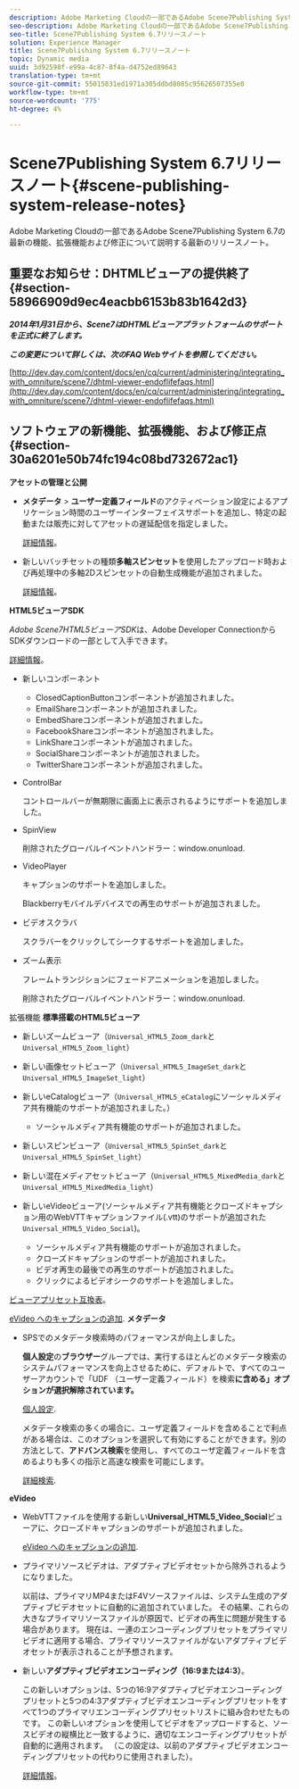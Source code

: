 ```yaml
---
description: Adobe Marketing Cloudの一部であるAdobe Scene7Publishing System 6.7の最新の機能、拡張機能および修正について説明する最新のリリースノート。
seo-description: Adobe Marketing Cloudの一部であるAdobe Scene7Publishing System 6.7の最新の機能、拡張機能および修正について説明する最新のリリースノート。
seo-title: Scene7Publishing System 6.7リリースノート
solution: Experience Manager
title: Scene7Publishing System 6.7リリースノート
topic: Dynamic media
uuid: 3d92598f-e99a-4c87-8f4a-d4752ed89643
translation-type: tm+mt
source-git-commit: 55015831ed1971a305ddbd8085c95626507355e0
workflow-type: tm+mt
source-wordcount: '775'
ht-degree: 4%

---
```



# Scene7Publishing System 6.7リリースノート{#scene-publishing-system-release-notes}

Adobe Marketing Cloudの一部であるAdobe Scene7Publishing System 6.7の最新の機能、拡張機能および修正について説明する最新のリリースノート。

## 重要なお知らせ：DHTMLビューアの提供終了{#section-58966909d9ec4eacbb6153b83b1642d3}

***2014年1月31日から、Scene7はDHTMLビューアプラットフォームのサポートを正式に終了します。***

***この変更について詳しくは、次のFAQ Webサイトを参照してください。***

[http://dev.day.com/content/docs/en/cq/current/administering/integrating_with_omniture/scene7/dhtml-viewer-endoflifefaqs.html](http://dev.day.com/content/docs/en/cq/current/administering/integrating_with_omniture/scene7/dhtml-viewer-endoflifefaqs.html)

## ソフトウェアの新機能、拡張機能、および修正点{#section-30a6201e50b74fc194c08bd732672ac1}

**アセットの管理と公開**

* **メタデータ** > **ユーザー定義フィールド**&#x200B;のアクティベーション設定によるアプリケーション時間のユーザーインターフェイスサポートを追加し、特定の起動または販売に対してアセットの遅延配信を指定しました。

   [詳細情報](http://help.adobe.com/en_US/scene7/using/WS08F62297-36A5-4c35-9D4E-5BE38C41D39C.html)。

* 新しいバッチセットの種類&#x200B;**多軸スピンセット**&#x200B;を使用したアップロード時および再処理中の多軸2Dスピンセットの自動生成機能が追加されました。

   [詳細情報](http://help.adobe.com/en_US/scene7/using/WSf6ef983f54a76485-20cc30b112624e7b244-7fff.html)。

**HTML5ビューアSDK**

*Adobe Scene7HTML5ビューアSDK*&#x200B;は、Adobe Developer ConnectionからSDKダウンロードの一部として入手できます。

[詳細情報](http://help.adobe.com/en_US/scene7/using/WSd4272150f67705c11b002eec12fcba4dee6-8000.html)。

* 新しいコンポーネント

   * ClosedCaptionButtonコンポーネントが追加されました。
   * EmailShareコンポーネントが追加されました。
   * EmbedShareコンポーネントが追加されました。
   * FacebookShareコンポーネントが追加されました。
   * LinkShareコンポーネントが追加されました。
   * SocialShareコンポーネントが追加されました。
   * TwitterShareコンポーネントが追加されました。

* ControlBar

   コントロールバーが無期限に画面上に表示されるようにサポートを追加しました。

* SpinView

   削除されたグローバルイベントハンドラー：window.onunload.

* VideoPlayer

   キャプションのサポートを追加しました。

   Blackberryモバイルデバイスでの再生のサポートが追加されました。

* ビデオスクラバ

   スクラバーをクリックしてシークするサポートを追加しました。

* ズーム表示

   フレームトランジションにフェードアニメーションを追加しました。

   削除されたグローバルイベントハンドラー：window.onunload.

拡張機能
**標準搭載のHTML5ビューア**

* 新しいズームビューア（`Universal_HTML5_Zoom_dark`と`Universal_HTML5_Zoom_light`）
* 新しい画像セットビューア（`Universal_HTML5_ImageSet_dark`と`Universal_HTML5_ImageSet_light`）
* 新しいeCatalogビューア（`Universal_HTML5_eCatalog`にソーシャルメディア共有機能のサポートが追加されました。）

   * ソーシャルメディア共有機能のサポートが追加されました。

* 新しいスピンビューア（`Universal_HTML5_SpinSet_dark`と`Universal_HTML5_SpinSet_light`）

* 新しい混在メディアセットビューア（`Universal_HTML5_MixedMedia_dark`と`Universal_HTML5_MixedMedia_light`）
* 新しいeVideoビューア(ソーシャルメディア共有機能とクローズドキャプション用のWebVTTキャプションファイル(.vtt)のサポートが追加された`Universal_HTML5_Video_Social`)。

   * ソーシャルメディア共有機能のサポートが追加されました。
   * クローズドキャプションのサポートが追加されました。
   * ビデオ再生の最後での再生のサポートが追加されました。
   * クリックによるビデオシークのサポートを追加しました。

[ビューアプリセット互換表](http://help.adobe.com/en_US/scene7/using/WS6E593DEA-7D81-4cd6-84B0-85E8BB274176.html)。

[eVideo へのキャプションの追加](http://help.adobe.com/en_US/scene7/using/WS98ca2e6790647c06-6f6f53e137b959f094-8000.html).
**メタデータ**

* SPSでのメタデータ検索時のパフォーマンスが向上しました。

   **個人設定**&#x200B;の&#x200B;**ブラウザー**&#x200B;グループでは、実行するほとんどのメタデータ検索のシステムパフォーマンスを向上させるために、デフォルトで、すべてのユーザーアカウントで「UDF （ユーザー定義フィールド）を検索&#x200B;**に含める」オプションが選択解除されています。**

   [個人設定](http://help.adobe.com/en_US/scene7/using/WSCAAE9C8A-F172-43a8-B134-6163E7C80218.html).

   メタデータ検索の多くの場合に、ユーザ定義フィールドを含めることで利点がある場合は、このオプションを選択して有効にすることができます。別の方法として、**アドバンス検索**&#x200B;を使用し、すべてのユーザ定義フィールドを含めるよりも多くの指示と高速な検索を可能にします。

   [詳細検索](http://help.adobe.com/en_US/scene7/using/WS259993e42159a215-1c6a66df1265272619e-7ff5.html).

**eVideo**

* WebVTTファイルを使用する新しい&#x200B;**Universal_HTML5_Video_Social**&#x200B;ビューアに、クローズドキャプションのサポートが追加されました。

   [eVideo へのキャプションの追加](http://help.stage.adobe.com/en_US/scene7/using/WS98ca2e6790647c06-6f6f53e137b959f094-8000.html).

* プライマリソースビデオは、アダプティブビデオセットから除外されるようになりました。

   以前は、プライマリMP4またはF4Vソースファイルは、システム生成のアダプティブビデオセットに自動的に追加されていました。 その結果、これらの大きなプライマリソースファイルが原因で、ビデオの再生に問題が発生する場合があります。 現在は、一連のエンコーディングプリセットをプライマリビデオに適用する場合、プライマリソースファイルがないアダプティブビデオセットが表示されることが予想されます。

* 新しい&#x200B;**アダプティブビデオエンコーディング（16:9または4:3）**。

   この新しいオプションは、5つの16:9アダプティブビデオエンコーディングプリセットと5つの4:3アダプティブビデオエンコーディングプリセットをすべて1つのプライマリエンコーディングプリセットリストに組み合わせたものです。 この新しいオプションを使用してビデオをアップロードすると、ソースビデオの縦横比と一致するように、適切なエンコーディングプリセットが自動的に適用されます。 （この設定は、以前のアダプティブビデオエンコーディングプリセットの代わりに使用されました）。

   [詳細情報](http://help.stage.adobe.com/en_US/scene7/using/WSE86ACF2B-BD50-4c48-A1D7-9CD4405B62D0.html)。

